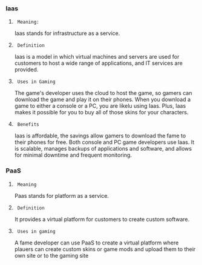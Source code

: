 ### Iaas
1.      Meaning:
    Iaas stands for infrastructure as a service.

2.      Definition
    Iaas is a model in which virtual machines and servers are used for customers to host a wide range of applications, and IT services are provided.

3.      Uses in Gaming
    The game's developer uses the cloud to host the game, so gamers can download the game and play it on their phones. When you download a game to either a console or a PC, you are likelu using Iaas. Plus, Iaas makes it possible for you to buy all of those skins for your characters.        

4.      Benefits
    Iaas is affordable, the savings allow gamers to download the fame to their phones for free. Both console and PC game developers use Iaas. It is scalable, manages backups of applications and software, and allows for minimal downtime and frequent monitoring.   

### PaaS
1.      Meaning
    Paas stands for platform as a service.

2.      Definition
    It provides a virtual platform for customers to create custom software.

3.      Uses in gaming
    A fame developer can use PaaS to create a virtual platform where plauers can create custom skins or game mods and upload them to their own site or to the gaming site               